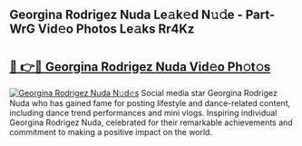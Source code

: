 ## Georgina Rodrigez Nuda Le𝚊k𝚎d N𝚞𝚍e - Part-WrG Vid𝚎o Photos Le𝚊ks Rr4Kz

# <h2><a href="http://fbfrbh.evod.top/?m=Georgina+Rodrigez+Nuda">🔗 👉🔴 Georgina Rodrigez Nuda Vid𝚎o Ph𝚘t𝚘s</a></h2>

[![Georgina Rodrigez Nuda N𝚞d𝚎s](https://i.imgur.com/8V9OHl7.gif)](http://fbfrbh.evod.top/?m=Georgina+Rodrigez+Nuda)
Social media star Georgina Rodrigez Nuda who has gained fame for posting lifestyle and dance-related content, including dance trend performances and mini vlogs. Inspiring individual Georgina Rodrigez Nuda, celebrated for their remarkable achievements and commitment to making a positive impact on the world. 
